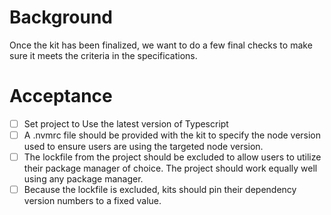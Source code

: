 # Background

Once the kit has been finalized, we want to do a few final checks to make sure it meets the criteria in the specifications.

# Acceptance

- [ ] Set project to Use the latest version of Typescript
- [ ] A .nvmrc file should be provided with the kit to specify the node version used to ensure users are using the targeted node version.
- [ ] The lockfile from the project should be excluded to allow users to utilize their package manager of choice. The project should work equally well using any package manager.
- [ ] Because the lockfile is excluded, kits should pin their dependency version numbers to a fixed value.
